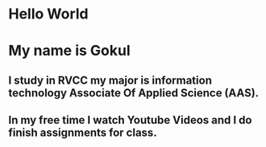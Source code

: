# Hello World
# My name is Gokul
## I study in RVCC my major is information technology Associate Of Applied Science (AAS).
## In my free time I watch Youtube Videos and I do finish assignments for class.